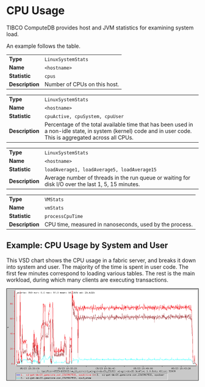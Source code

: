# CPU Usage

TIBCO ComputeDB provides host and JVM statistics for examining system load.

An example follows the table.

|                 |                                                        |
|-----------------|--------------------------------------------------------|
| **Type**        | `LinuxSystemStats`  |
| **Name**        | `<hostname> ` |
| **Statistic**   | `cpus`              |
| **Description** | Number of CPUs on this host.                           |

|                 |                                                                                                                                                              |
|-----------------|--------------------------------------------------------------------------------------------------------------------------------------------------------------|
| **Type**        | `LinuxSystemStats`                                                                                                        |
| **Name**        | `<hostname> `                                                                                                       |
| **Statistic**   | `cpuActive, cpuSystem, cpuUser `                                                                                          |
| **Description** | Percentage of the total available time that has been used in a non-idle state, in system (kernel) code and in user code. This is aggregated across all CPUs. |

|                 |                                                                                                    |
|-----------------|----------------------------------------------------------------------------------------------------|
| **Type**        | `LinuxSystemStats`                                              |
| **Name**        | `<hostname> `                                             |
| **Statistic**   | `loadAverage1, loadAverage5, loadAverage15 `                    |
| **Description** | Average number of threads in the run queue or waiting for disk I/O over the last 1, 5, 15 minutes. |

|                 |                                                         |
|-----------------|---------------------------------------------------------|
| **Type**        | `VMStats`            |
| **Name**        | `vmStats`            |
| **Statistic**   | `processCpuTime`     |
| **Description** | CPU time, measured in nanoseconds, used by the process. |

<a id="example-cpuusage"></a>
## Example: CPU Usage by System and User

This VSD chart shows the CPU usage in a fabric server, and breaks it down into system and user. The majority of the time is spent in user code. The first few minutes correspond to loading various tables. The rest is the main workload, during which many clients are executing transactions.

![](../Images/vsd/vsd_cpu.png)
